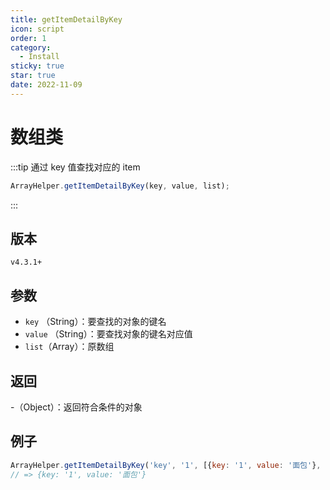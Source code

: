 ```yaml
---
title: getItemDetailByKey
icon: script
order: 1
category:
  - Install
sticky: true
star: true
date: 2022-11-09
---
```


# 数组类


:::tip 通过 key 值查找对应的 item
```js
ArrayHelper.getItemDetailByKey(key, value, list);
```
:::

## 版本

`v4.3.1+`

## 参数

- `key` （String）：要查找的对象的键名
- `value` （String）：要查找对象的键名对应值
- `list`（Array）：原数组

## 返回

-（Object）：返回符合条件的对象

## 例子

```js
ArrayHelper.getItemDetailByKey('key', '1', [{key: '1', value: '面包'}, {key: '2', value: '奶茶'}])
// => {key: '1', value: '面包'}
```
